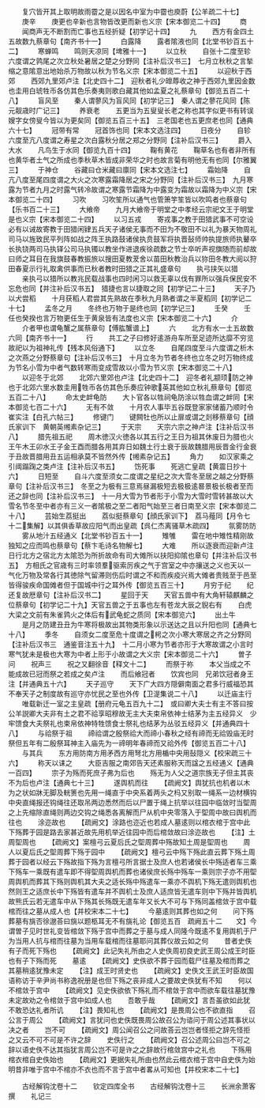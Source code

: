 <!-- { "loadSidebar": true } -->
　　复穴皆开其上取明故雨霤之是以因名中室为中霤也庾蔚【公羊疏二十七】
　　庚辛
　　庚更也辛新也言物皆改更而新也义宗【宋本御览二十四】
　　商
　　闻商声无不断割而亡事也五经折疑【初学记十四】
　　九
　　西方有金四土五故数九蔡章句【南齐书十一】
　　白露降
　　露者隂液也同【北堂书钞百五十二】
　　寒蝉鸣
　　鸣则天凉同【埤雅十一】
　　以立秋
　　自张十二度至轸六度谓之鹑尾之次立秋处暑居之楚之分野同【注补后汉书三】　七月立秋秋之言揫缩之意隂意出地始杀万物故以秋为节名义宗【宋本御览二十五】
　　以迎秋于西郊
　　西郊九里郊卢注【北史四十二】　迎秋者礼少皥蓐收之神于西郊九里因金数也圭用白琥牲币各仿其色乐奏夷则歌白藏其他如孟夏之礼蔡章句【御览五百二十八】
　　盲风至
　　秦人谓蓼风为盲风同【初学记三】　秦人谓之蓼花风同【陈元靓歳时广记三】
　　养衰老
　　五更当为五叟叟长老之称也其字似更书有转误嫂字女傍叟今皆以为更矣同【御览五百三十五】　三老国老也五更庶老也同【通典六十七】
　　冠带有常
　　冠首饰也同【宋本文选注四】
　　日夜分
　　自轸六度至亢八度谓之寿星之次白露秋分居之郑之分野同【注补后汉书三】
　　爵入大水
　　凡鸟生于水同【御览九百十四】
　　鞠有黄花
　　鞠草名也有者非所有也黄华者土气之所成也季秋草木皆成非荣华之时也故言菊有明他无有也同【尔雅翼三】
　　于神仓
　　谷藏曰仓米藏曰廪同【宋本文选注七】
　　霜始降
　　自亢八度至尾四度谓之大火之次寒露霜降居之宋之分野同【注补后汉书三】　九月寒露为节者九月之时露气转冷故谓之寒露节霜降为中露变为霜故以霜降为中义宗【宋本御览二十四】
　　习吹
　　习吹笙所以通气也管箫竽笙皆以吹鸣者也蔡章句【乐书百二十三】
　　大飨帝
　　九月大飨帝于明堂之中孝经云宗祀文王于明堂是也义宗【宋本御览二十四】
　　以习五戎
　　寄戎事之教于田猎武事不可空设必有以诫故寄教于田猎闲肄五兵天子诸侯无事而不田为不敬田不以礼为暴天物周礼司马以旌致民平列阵如战之阵王执路鼓诸侯执贲鼓军将执晋鼔师帅执提旅师执鼙卒长执铙两司马执铎公司马执镯以教坐作进退疾徐疏数之节士卒听声视旗随而前却故曰师之耳目在我旗鼓春教振旅以搜田夏教茇舍以苗田秋教治兵以狝田冬教大阅以狩田春夏示行礼取禽供事而已秋者教时田猎之正其礼盛章句
　　执弓挟矢以猎
　　亲执弓以猎所以教兆民载战事也四时闲习以救无辜以伐有罪所以强兵保民安不忘危也同【并注补后汉书五】　猎捷也言以捷取之同【初学记二十三】
　　天子乃以犬尝稻
　　十月获稻人君尝其先熟故在季秋九月熟者谓之半夏稻同【初学记二十七】
　　孟冬之月
　　冬终也万物于是终也同【初学记三】
　　壬癸
　　壬任也癸揆也言万物更任生于黄泉皆有法度也义宗【宋本御览二十六】
　　介
　　介者甲也谓龟蟹之属蔡章句【傅肱蟹谱上】
　　六
　　北方有水一土五故数六同【南齐书十一】
　　行
　　共工之子曰修好逺游舟车所至足迹所达靡不穷览故祀以为祖神礼传【残本风俗通下】
　　以立冬
　　自尾四度至斗六度谓之析木之次燕之分野蔡章句【注补后汉书三】　十月立冬为节者冬终也立冬之时万物终成为节名小雪为中者气数转寒雨变成雪故以小雪为节义宗【宋本御览二十八】
　　以迎冬于北郊
　　北郊六里郊也卢注【北史四十二】　迎冬者礼颛顼防之神也于北郊六里水数圭用牲币各仿其色乐奏应钟歌英其他如立秋礼蔡章句【御览五百二十八】
　　命太史衅龟防
　　大卜官各以牲祠龟防涂以牲血谓之衅同【宋本御览七百二十六】
　　无有不敛
　　十月农人事毕五谷既登家家储蓄乃顺时令崔实注【白孔六帖三】
　　修键门
　　键闗牡也所以止扉或谓之剡移蔡章句【顔氏家训下　黄朝英缃素杂记三】
　　于天宗
　　天宗六宗之神卢注【注补后汉书八】
　　腊先祖五祀
　　周木徳汉火徳各以其五行之王日为祖其休废日为腊也火王午木王卯水王子金王酉而腊各用其弃日如魏土行土衰于辰故魏腊用辰晋金行金衰于丑故晋腊用丑五运相承莫不皆然外传【缃素杂记五】
　　角力
　　如汉家乘之引阈蹋踘之类卢注【注补后汉书五】
　　饬死事
　　死逃亡皇疏【黄震日抄十六】
　　日短至
　　自斗六度至须女二度谓之星纪之次大雪冬至居之越之分野蔡章句【注补后汉书三】　冬至之为极有三意焉昼漏极短去极极逺晷景极长极者至而还之辞也同【注补后汉书三】　十一月大雪为节者形于小雪为大雪时雪转甚故以大雪名节冬至中者亦有三义一者隂极之至二者阳气始至三者日南至义宗【宋本御览二十八】
　　芸始生荔挺出
　　荔似挺蔡章句【顔氏家训下】　荔马薤同【月令七十二集解】以其俱香草故应阳气而出皇疏【呉仁杰离骚草木疏四】
　　氛雾防防
　　雾从地汁五经通义【北堂书钞百五十一】
　　雉雊
　　雷在地中雉性精刚故独知之应而鸣也蔡章句【蔡卞毛诗名物解七】
　　大难
　　所以逐衰而迎新卢注　日行北方之宿北方太隂恐为所折故命有司大傩所以扶阳抑隂也章句【并注补后汉书五】　方相氏之官歳有三时率领羣驱索厉疾之气于宫室之中亦攘送之义也天以一气化万物及常各行其徳除气留滞则伤后时谓之不和而疾疫兴焉大傩者贵贱至于邑至皆得骏疾命国傩者但于国城中行之耳外传【御览五百三十】
　　月穷于纪
　　纪还复故厯章句【注补后汉书二】
　　星回于天
　　天官五兽中有大角轩辕麒麟之位蔡章句【初学记二十九】天官五兽之于五事也左有苍龙大辰之貎右有
　　白虎大梁之文前有朱雀鹑火之体后有武龟蛇之质同【宋本御览六】
　　出土牛
　　是月之防建丑丑为牛寒将极故出其物类形象以示送达之且以升阳也同【通典七十八】
　　季冬
　　自须女二度至危十度谓之枵之次小寒大寒居之齐之分野同【注补后汉书三　通鉴音注五十九】　十二月小寒为节者亦形于大寒故谓之小言时寒气犹未是极也大寒为中者上形于小故谓之大义宗【宋本御览二十六】
　　曽子问
　　祝声三
　　祝之又翻徐音【释文十二】
　　而祭于祢
　　本父当成之不能成故已冠而祭之若成之矣卢注
　　而后飨冠者
　　饮宾也同　兄弟饮冠者身王注【并通典五十六】
　　天子巡守
　　天下广大四方隠僻南面之君多行威福恐其不奉天子之制度故有巡守亦忧民之至也外传【卫湜集说二十八】
　　以迁庙主行
　　唯载新迁一室之主皇疏【册府元龟五百九十二】　或曰卿大夫士有主不答曰按公羊説卿大夫非有土之君不祫享昭穆故无主大夫束帛依神士结茅为主五经异义　少牢馈食大夫祭礼也束帛依神特牲馈食士祭礼也结茅为丛驳五经异义【并通典四十八】
　　与祫祭于祖
　　禘祫谓之殷祭祫大而禘小春秋之经有禘而无祫毁庙无时祭但五年有二殷祭耳神主入庙先为一禘明年春禘而又祫外传【御览五百二十八】
　　与其兵
　　东方用防南方用矛西方用弩北方用楯中央用鼔隠义【校宋疏三十六】
　　称天以诔之
　　大臣吉服之南郊告天还素服称天而諡之五经通义【通典一百四】
　　宗子为殇而死庶子弗为后也
　　殇无为人父之道宗族无子但主其丧不为后也卢注【通典七十三】
　　遂舆机而往
　　【疏阙文】舆犹抗也机者以木为之状如牀无脚及輄箦也先用一绳直于中央系着两头之杩又别取一绳系一边材横钩中央直绳报还钩绳往还取吊两边悉然而后以尸置于绳上抗举以往园中临敛时当堲周之上先缩除直绳则两边交钩之绳悉各离解而尸从机中央零落入于堲周中故曰舆机而往也
　　涂迩故也
　　【疏阙文】涂路也迩近也若成人墓逺则以棺衣棺于宫中此下殇葬于园是路去家甚近故先用机举近往园中而后棺敛故曰涂迩故也
　　【注】土周堲周也
　　【疏阙文】案檀弓云夏后氏之堲周葬中殇故知土周是堲周也
　　周人以夏后氏之堲周葬下殇于园中
　　【疏阙文】檀弓云中殇下殇此直云葬下殇土周葬于园者以经云下殇故指下殇为言檀弓所言据士及庶人也若诸侯长中殇适者车三乘下殇车一乘既有遣车即不得堲周舆机而葬也诸侯庶长殇中殇车一乘则宗子亦不用堲周舆机而葬其下殇则舆机其大夫之适长殇中殇遣车一乘亦不舆机下殇无遣则舆机也然则王之适庶长中下殇皆有遣车并不舆机士及庶人适庶皆无遣车则中下殇并皆舆机故熊氏云若无遣车中从下殇其长殇既无遣车年又长大不可与下殇同盖棺敛于宫中载棺而往之墓从成人也【并校宋本二十七】
　　今墓逺则其葬也如之何
　　问下殇葬墓有旐否徐邈荅曰旐以题柩耳无不有旐礼论【御览五百　疏阙五十二　　文】今谓曽子见时世礼变皆棺敛下殇于宫中而葬之于墓与成人同隆今既逺不复用舆机于尸为当用人抗与棺而往墓为当用车载棺而往墓耶问其葬仪故云如之何
　　昔者史佚有子而死下殇也
　　【疏阙文】此记失礼所由之人史佚周初良史武王周公成王时臣也有子下殇而死
　　墓逺
　　【疏阙文】史佚欲不葬于园而载尸往墓及棺而葬之其墓稍逺犹豫未定
　　【注】成王时贤史也
　　【疏阙文】史佚文王武王时臣故国语称访于辛尹尚书称逸祝册是也但下殇之丧非成人之要故史佚犹有不知
　　何以不棺敛于宫中
　　【疏阙文】见史佚欲依下殇礼而不棺敛于宫中而欲车载往墓犹豫未定故劝之令棺敛于宫中如成人也
　　吾敢乎哉
　　【疏阙文】言吾虽欲如此犹不敢恐达礼者所讥
　　【注】畏知礼也
　　【疏阙文】是畏周公也不欲直指
　　召公言于周公
　　【疏阙文】言犹问也史佚既畏周公故召公为谘问于周公述其事状以决之者
　　岂不可
　　【疏阙文】周公闻召公之问故荅云岂岂者怪拒之辞先怪拒之又云不可不可是不许之辞
　　史佚行之
　　【疏阙文】召公述周公曰岂不可之辞以语史佚不达其指犹言周公岂不可是许之之辞故行棺敛宫中之礼也
　　下殇用棺衣棺自史佚始也
　　【疏阙文】更据失礼所由也然此云棺衣棺于宫中自史佚为始明昔非唯于宫中不棺亦不衣也而不言于宫中者畧从可知也【并校宋本二十七】

　　古经解钩沈卷十二
　　钦定四库全书
　　古经解钩沈卷十三
　　长洲余萧客撰
　　礼记三
